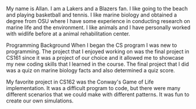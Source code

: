 My name is Allan.
I am a Lakers and a Blazers fan.
I like going to the beach and playing basketball and tennis.
I like marine biology and obtained a degree from OSU where I have
some experience in conducting research on marine life and the environment.
I like animals and I have personally worked with widlife before at a 
animal rehabilitation center.


Programming Background
When I began the CS program I was new to programming. The project that I enjoyed
working on was the final project in CS161 since it was a project of our choice
and it allowed me to showcase my new coding skills that I learned in the course. 
The final project that I did was a quiz on marine biology facts and also determined
a quiz score. 

My favorite project in CS162 was the Conway's Game of Life implementation. It was
a difficult program to code, but there were many different scenarios that we could
make with different patterns. It was fun to create our own simulations. 
